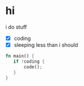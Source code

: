 # hi
i do stuff 
- [x] coding
- [x] sleeping less than i should
 ```rust 
fn main() {
    if !coding {
        code();
    }
}
 ```
